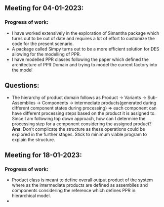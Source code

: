 ## Meeting for 04-01-2023:
### Progress of work:
- I have worked extensively in the exploration of Simantha package which turns out to be out of date and requires a lot of effort to customize the code for the present scenario.
- A package called Simpy turns out to be a more efficient solution for DES allowing for the modelling of PPR.
- I have modelled PPR classes following the paper which defined the architecture of PPR Domain and trying to model the current factory into the model
## Questions:
- The hierarchy of product domain follows as Product -> Variants -> Sub-Assemblies -> Components -> intermediate products(generated during different component states during processing) => each component can have different processing steps based on the product it is assigned to. Since I am following top down approach, how can I determine the processing step for a component considering the assigned product?
**Ans**: Don't complicate the structure as these operations could be explored in the further stages. Stick to minimum viable program to explain the structure.

## Meeting for 18-01-2023:
### Progress of work:
- Product class is meant to define overall output product of the system where as the intermediate products are defined as assemblies and components considering the reference which defines PPR in hierarchical model.
- 